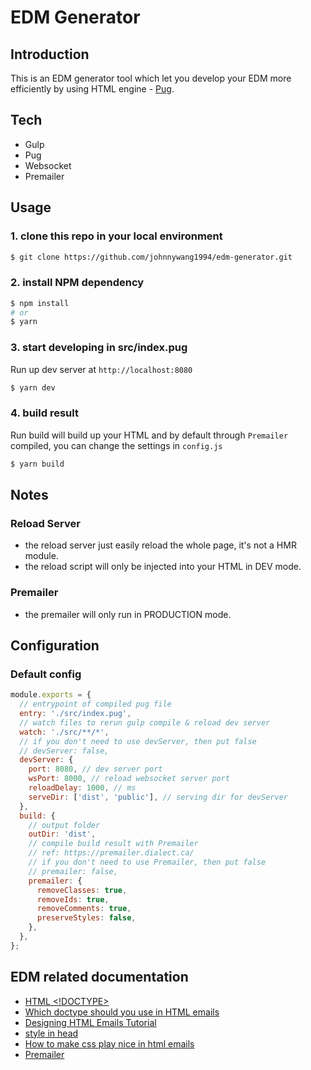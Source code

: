 # EDM Generator

## Introduction
This is an EDM generator tool which let you develop your EDM more efficiently by using HTML engine - [Pug](https://pugjs.org/).


## Tech
- Gulp
- Pug
- Websocket
- Premailer


## Usage
### 1. clone this repo in your local environment
```bash
$ git clone https://github.com/johnnywang1994/edm-generator.git
```

### 2. install NPM dependency
```bash
$ npm install
# or
$ yarn
```

### 3. start developing in src/index.pug
Run up dev server at `http://localhost:8080`
```bash
$ yarn dev
```

### 4. build result
Run build will build up your HTML and by default through `Premailer` compiled, you can change the settings in `config.js`
```bash
$ yarn build
```


## Notes
### Reload Server
- the reload server just easily reload the whole page, it's not a HMR module.
- the reload script will only be injected into your HTML in DEV mode.

### Premailer
- the premailer will only run in PRODUCTION mode.


## Configuration
### Default config
```js
module.exports = {
  // entrypoint of compiled pug file
  entry: './src/index.pug',
  // watch files to rerun gulp compile & reload dev server
  watch: './src/**/*',
  // if you don't need to use devServer, then put false
  // devServer: false,
  devServer: {
    port: 8080, // dev server port
    wsPort: 8000, // reload websocket server port
    reloadDelay: 1000, // ms
    serveDir: ['dist', 'public'], // serving dir for devServer
  },
  build: {
    // output folder
    outDir: 'dist',
    // compile build result with Premailer
    // ref: https://premailer.dialect.ca/
    // if you don't need to use Premailer, then put false
    // premailer: false,
    premailer: {
      removeClasses: true,
      removeIds: true,
      removeComments: true,
      preserveStyles: false,
    },
  },
};
```


## EDM related documentation
- [HTML <!DOCTYPE>](https://www.w3schools.com/tags/ref_html_dtd.asp)
- [Which doctype should you use in HTML emails](https://www.hteumeuleu.com/2016/which-doctype-should-you-use-in-html-emails/)
- [Designing HTML Emails Tutorial](https://www.youtube.com/watch?v=vsQmiTe_GLQ)
- [style in head](https://www.campaignmonitor.com/css/style-element/style-in-head/)
- [How to make css play nice in html emails](https://customer.io/blog/how-to-make-css-play-nice-in-html-emails-without-breaking-everything/)
- [Premailer](https://premailer.dialect.ca/)